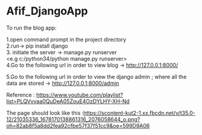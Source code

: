# Afif_DjangoApp
To run the blog app:

1.open command prompt in the project directory <br />
2.run-> pip install django <br />
3. initiate the server -> <your python path> manage.py runserver <br />
                         <e.g c:/python34/python manage.py runserver> <br />
4.Go to the following url in order to view blog -> http://127.0.0.1:8000/ <br />

5.Go to the following url in order to view the django admin ; where all the data are stored -> http://127.0.0.1:8000/admin <br />

Reference : https://www.youtube.com/playlist?list=PLQVvvaa0QuDeA05ZouE4OzDYLHY-XH-Nd <br />

The page should look like this :https://scontent-kut2-1.xx.fbcdn.net/v/t35.0-12/21035336_1678170138861316_2076058644_o.png?oh=82ab8f5a8dd2fea92cfbe57f37f51cc9&oe=599D9A06 <br />

                         
